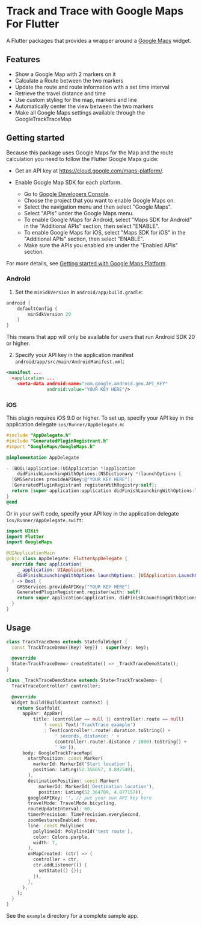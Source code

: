 <!-- 
This README describes the package. If you publish this package to pub.dev,
this README's contents appear on the landing page for your package.

For information about how to write a good package README, see the guide for
[writing package pages](https://dart.dev/guides/libraries/writing-package-pages). 

For general information about developing packages, see the Dart guide for
[creating packages](https://dart.dev/guides/libraries/create-library-packages)
and the Flutter guide for
[developing packages and plugins](https://flutter.dev/developing-packages). 
-->

# Track and Trace with Google Maps For Flutter

A Flutter packages that provides a wrapper around a [Google Maps](https://developers.google.com/maps/) widget.


## Features

* Show a Google Map with 2 markers on it
* Calculate a Route between the two markers
* Update the route and route information with a set time interval
* Retrieve the travel distance and time
* Use custom styling for the map, markers and line
* Automatically center the view between the two markers
* Make all Google Maps settings available through the GoogleTrackTraceMap


## Getting started

Because this package uses Google Maps for the Map and the route calculation you need to follow the Flutter Google Maps guide:

* Get an API key at <https://cloud.google.com/maps-platform/>.

* Enable Google Map SDK for each platform.
  * Go to [Google Developers Console](https://console.cloud.google.com/).
  * Choose the project that you want to enable Google Maps on.
  * Select the navigation menu and then select "Google Maps".
  * Select "APIs" under the Google Maps menu.
  * To enable Google Maps for Android, select "Maps SDK for Android" in the "Additional APIs" section, then select "ENABLE".
  * To enable Google Maps for iOS, select "Maps SDK for iOS" in the "Additional APIs" section, then select "ENABLE".
  * Make sure the APIs you enabled are under the "Enabled APIs" section.

For more details, see [Getting started with Google Maps Platform](https://developers.google.com/maps/gmp-get-started).

### Android

1. Set the `minSdkVersion` in `android/app/build.gradle`:

```groovy
android {
    defaultConfig {
        minSdkVersion 20
    }
}
```

This means that app will only be available for users that run Android SDK 20 or higher.

2. Specify your API key in the application manifest `android/app/src/main/AndroidManifest.xml`:

```xml
<manifest ...
  <application ...
    <meta-data android:name="com.google.android.geo.API_KEY"
               android:value="YOUR KEY HERE"/>
```

### iOS

This plugin requires iOS 9.0 or higher. To set up, specify your API key in the application delegate `ios/Runner/AppDelegate.m`:

```objectivec
#include "AppDelegate.h"
#include "GeneratedPluginRegistrant.h"
#import "GoogleMaps/GoogleMaps.h"

@implementation AppDelegate

- (BOOL)application:(UIApplication *)application
    didFinishLaunchingWithOptions:(NSDictionary *)launchOptions {
  [GMSServices provideAPIKey:@"YOUR KEY HERE"];
  [GeneratedPluginRegistrant registerWithRegistry:self];
  return [super application:application didFinishLaunchingWithOptions:launchOptions];
}
@end
```

Or in your swift code, specify your API key in the application delegate `ios/Runner/AppDelegate.swift`:

```swift
import UIKit
import Flutter
import GoogleMaps

@UIApplicationMain
@objc class AppDelegate: FlutterAppDelegate {
  override func application(
    _ application: UIApplication,
    didFinishLaunchingWithOptions launchOptions: [UIApplication.LaunchOptionsKey: Any]?
  ) -> Bool {
    GMSServices.provideAPIKey("YOUR KEY HERE")
    GeneratedPluginRegistrant.register(with: self)
    return super.application(application, didFinishLaunchingWithOptions: launchOptions)
  }
}
```
## Usage


```dart
class TrackTraceDemo extends StatefulWidget {
  const TrackTraceDemo({Key? key}) : super(key: key);

  @override
  State<TrackTraceDemo> createState() => _TrackTraceDemoState();
}

class _TrackTraceDemoState extends State<TrackTraceDemo> {
  TrackTraceController? controller;

  @override
  Widget build(BuildContext context) {
    return Scaffold(
      appBar: AppBar(
          title: (controller == null || controller!.route == null)
              ? const Text('TrackTrace example')
              : Text(controller!.route!.duration.toString() +
                  ' seconds, distance: ' +
                  (controller!.route!.distance / 1000).toString() +
                  ' km')),
      body: GoogleTrackTraceMap(
        startPosition: const Marker(
          markerId: MarkerId('Start location'),
          position: LatLng(52.356057, 4.897540),
        ),
        destinationPosition: const Marker(
            markerId: MarkerId('Destination location'),
            position: LatLng(52.364709, 4.877157)),
        googleAPIKey: '', // put your own API key here
        travelMode: TravelMode.bicycling,
        routeUpdateInterval: 60,
        timerPrecision: TimePrecision.everySecond,
        zoomGesturesEnabled: true,
        line: const Polyline(
          polylineId: PolylineId('test route'),
          color: Colors.purple,
          width: 7,
        ),
        onMapCreated: (ctr) => {
          controller = ctr,
          ctr.addListener(() {
            setState(() {});
          }),
        },
      ),
    );
  }
}
```

See the `example` directory for a complete sample app.